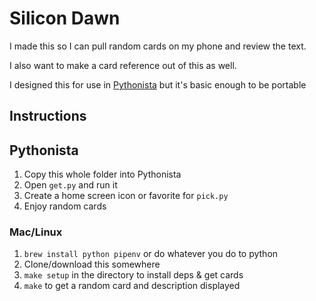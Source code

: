 # Silicon Dawn

I made this so I can pull random cards on my phone and review the text.

I also want to make a card reference out of this as well.

I designed this for use in [Pythonista](http://omz-software.com/pythonista/) but it's basic enough to be portable

## Instructions

## Pythonista

1. Copy this whole folder into Pythonista
1. Open `get.py` and run it
1. Create a home screen icon or favorite for `pick.py`
1. Enjoy random cards

### Mac/Linux

1. `brew install python pipenv` or do whatever you do to python
1. Clone/download this somewhere
1. `make setup` in the directory to install deps & get cards
1. `make` to get a random card and description displayed
